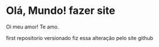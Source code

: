 # Olá, Mundo! fazer site

Oi meu amor! Te amo.

 first repositorio versionado
fiz essa alteração pelo site github
